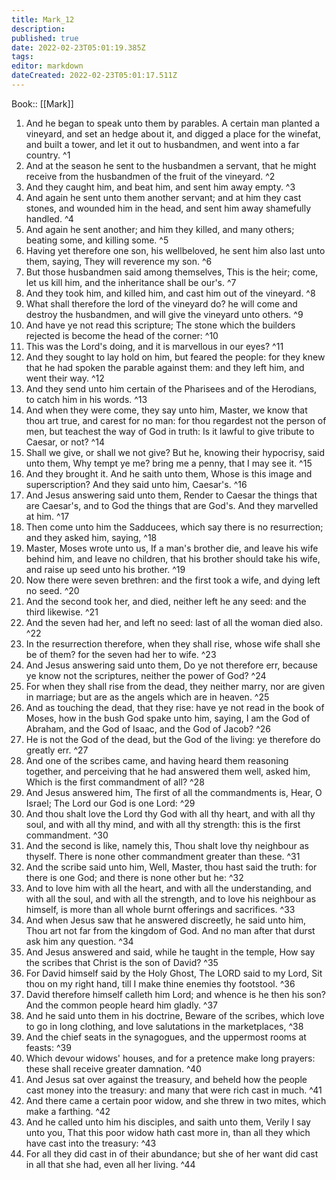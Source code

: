 ```yaml
---
title: Mark_12
description: 
published: true
date: 2022-02-23T05:01:19.385Z
tags: 
editor: markdown
dateCreated: 2022-02-23T05:01:17.511Z
---
```


 Book:: [[Mark]]
 1. And he began to speak unto them by parables. A certain man planted a vineyard, and set an hedge about it, and digged a place for the winefat, and built a tower, and let it out to husbandmen, and went into a far country. ^1
 2. And at the season he sent to the husbandmen a servant, that he might receive from the husbandmen of the fruit of the vineyard. ^2
 3. And they caught him, and beat him, and sent him away empty. ^3
 4. And again he sent unto them another servant; and at him they cast stones, and wounded him in the head, and sent him away shamefully handled. ^4
 5. And again he sent another; and him they killed, and many others; beating some, and killing some. ^5
 6. Having yet therefore one son, his wellbeloved, he sent him also last unto them, saying, They will reverence my son. ^6
 7. But those husbandmen said among themselves, This is the heir; come, let us kill him, and the inheritance shall be our's. ^7
 8. And they took him, and killed him, and cast him out of the vineyard. ^8
 9. What shall therefore the lord of the vineyard do? he will come and destroy the husbandmen, and will give the vineyard unto others. ^9
 10. And have ye not read this scripture; The stone which the builders rejected is become the head of the corner: ^10
 11. This was the Lord's doing, and it is marvellous in our eyes? ^11
 12. And they sought to lay hold on him, but feared the people: for they knew that he had spoken the parable against them: and they left him, and went their way. ^12
 13. And they send unto him certain of the Pharisees and of the Herodians, to catch him in his words. ^13
 14. And when they were come, they say unto him, Master, we know that thou art true, and carest for no man: for thou regardest not the person of men, but teachest the way of God in truth: Is it lawful to give tribute to Caesar, or not? ^14
 15. Shall we give, or shall we not give? But he, knowing their hypocrisy, said unto them, Why tempt ye me? bring me a penny, that I may see it. ^15
 16. And they brought it. And he saith unto them, Whose is this image and superscription? And they said unto him, Caesar's. ^16
 17. And Jesus answering said unto them, Render to Caesar the things that are Caesar's, and to God the things that are God's. And they marvelled at him. ^17
 18. Then come unto him the Sadducees, which say there is no resurrection; and they asked him, saying, ^18
 19. Master, Moses wrote unto us, If a man's brother die, and leave his wife behind him, and leave no children, that his brother should take his wife, and raise up seed unto his brother. ^19
 20. Now there were seven brethren: and the first took a wife, and dying left no seed. ^20
 21. And the second took her, and died, neither left he any seed: and the third likewise. ^21
 22. And the seven had her, and left no seed: last of all the woman died also. ^22
 23. In the resurrection therefore, when they shall rise, whose wife shall she be of them? for the seven had her to wife. ^23
 24. And Jesus answering said unto them, Do ye not therefore err, because ye know not the scriptures, neither the power of God? ^24
 25. For when they shall rise from the dead, they neither marry, nor are given in marriage; but are as the angels which are in heaven. ^25
 26. And as touching the dead, that they rise: have ye not read in the book of Moses, how in the bush God spake unto him, saying, I am the God of Abraham, and the God of Isaac, and the God of Jacob? ^26
 27. He is not the God of the dead, but the God of the living: ye therefore do greatly err. ^27
 28. And one of the scribes came, and having heard them reasoning together, and perceiving that he had answered them well, asked him, Which is the first commandment of all? ^28
 29. And Jesus answered him, The first of all the commandments is, Hear, O Israel; The Lord our God is one Lord: ^29
 30. And thou shalt love the Lord thy God with all thy heart, and with all thy soul, and with all thy mind, and with all thy strength: this is the first commandment. ^30
 31. And the second is like, namely this, Thou shalt love thy neighbour as thyself. There is none other commandment greater than these. ^31
 32. And the scribe said unto him, Well, Master, thou hast said the truth: for there is one God; and there is none other but he: ^32
 33. And to love him with all the heart, and with all the understanding, and with all the soul, and with all the strength, and to love his neighbour as himself, is more than all whole burnt offerings and sacrifices. ^33
 34. And when Jesus saw that he answered discreetly, he said unto him, Thou art not far from the kingdom of God. And no man after that durst ask him any question. ^34
 35. And Jesus answered and said, while he taught in the temple, How say the scribes that Christ is the son of David? ^35
 36. For David himself said by the Holy Ghost, The LORD said to my Lord, Sit thou on my right hand, till I make thine enemies thy footstool. ^36
 37. David therefore himself calleth him Lord; and whence is he then his son? And the common people heard him gladly. ^37
 38. And he said unto them in his doctrine, Beware of the scribes, which love to go in long clothing, and love salutations in the marketplaces, ^38
 39. And the chief seats in the synagogues, and the uppermost rooms at feasts: ^39
 40. Which devour widows' houses, and for a pretence make long prayers: these shall receive greater damnation. ^40
 41. And Jesus sat over against the treasury, and beheld how the people cast money into the treasury: and many that were rich cast in much. ^41
 42. And there came a certain poor widow, and she threw in two mites, which make a farthing. ^42
 43. And he called unto him his disciples, and saith unto them, Verily I say unto you, That this poor widow hath cast more in, than all they which have cast into the treasury: ^43
 44. For all they did cast in of their abundance; but she of her want did cast in all that she had, even all her living. ^44
